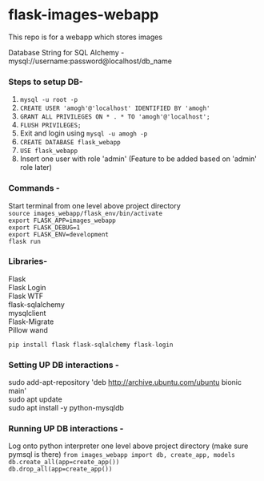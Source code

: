 # flask-images-webapp
This repo is for a webapp which stores images

Database String for SQL Alchemy - mysql://username:password@localhost/db_name

### Steps to setup DB-
1. `mysql -u root -p`
2. `CREATE USER 'amogh'@'localhost' IDENTIFIED BY 'amogh'`
3. `GRANT ALL PRIVILEGES ON * . * TO 'amogh'@'localhost';`
4. `FLUSH PRIVILEGES;`
5. Exit and login using `mysql -u amogh -p`
6. `CREATE DATABASE flask_webapp`
7. `USE flask_webapp`
8. Insert one user with role 'admin' (Feature to be added based on 'admin' role later)

### Commands -
Start terminal from one level above project directory <br>
`source images_webapp/flask_env/bin/activate` <br>
`export FLASK_APP=images_webapp` <br>
`export FLASK_DEBUG=1` <br>
`export FLASK_ENV=development` <br>
`flask run` <br>

### Libraries-
Flask <br>
Flask Login <br>
Flask WTF <br>
flask-sqlalchemy <br>
mysqlclient <br>
Flask-Migrate <br>
Pillow
wand

`pip install flask flask-sqlalchemy flask-login`

### Setting UP DB interactions - 
sudo add-apt-repository 'deb http://archive.ubuntu.com/ubuntu bionic main' <br>
sudo apt update <br>
sudo apt install -y python-mysqldb <br>

### Running UP DB interactions - 
Log onto python interpreter one level above project directory (make sure pymsql is there)
`from images_webapp import db, create_app, models` <br>
`db.create_all(app=create_app())` <br>
`db.drop_all(app=create_app())` <br>

